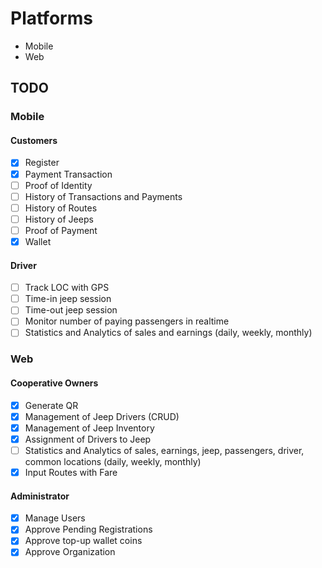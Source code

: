 # Platforms

- Mobile
- Web

## TODO

### Mobile

#### Customers

- [x] Register
- [x] Payment Transaction
- [ ] Proof of Identity
- [ ] History of Transactions and Payments
- [ ] History of Routes
- [ ] History of Jeeps
- [ ] Proof of Payment
- [x] Wallet

#### Driver

- [ ] Track LOC with GPS
- [ ] Time-in jeep session
- [ ] Time-out jeep session
- [ ] Monitor number of paying passengers in realtime
- [ ] Statistics and Analytics of sales and earnings (daily, weekly, monthly)

### Web

#### Cooperative Owners

- [x] Generate QR
- [x] Management of Jeep Drivers (CRUD)
- [x] Management of Jeep Inventory
- [x] Assignment of Drivers to Jeep
- [ ] Statistics and Analytics of sales, earnings, jeep, passengers, driver, common locations (daily, weekly, monthly)
- [x] Input Routes with Fare

#### Administrator

- [x] Manage Users
- [x] Approve Pending Registrations
- [x] Approve top-up wallet coins
- [x] Approve Organization

